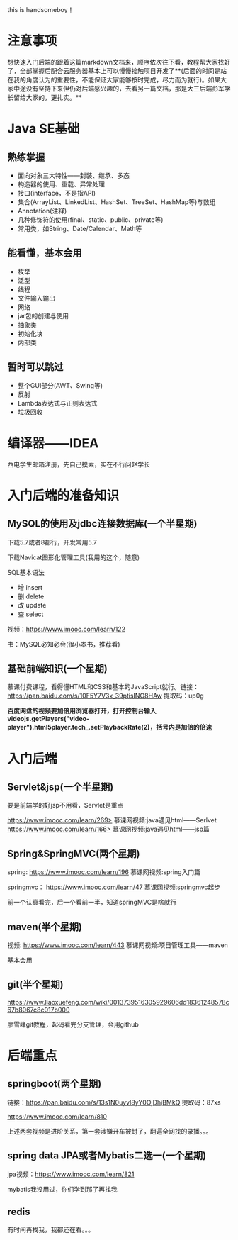 this is handsomeboy！
# 注意事项

想快速入门后端的跟着这篇markdown文档来，顺序依次往下看，教程帮大家找好了，全部掌握后配合云服务器基本上可以慢慢接触项目开发了**(后面的时间是站在我的角度认为的重要性，不能保证大家能够按时完成，尽力而为就行)。如果大家中途没有坚持下来但仍对后端感兴趣的，去看另一篇文档，那是大三后端彭军学长留给大家的，更扎实。**



# Java SE基础

## 熟练掌握

- 面向对象三大特性——封装、继承、多态
- 构造器的使用、重载、异常处理
- 接口(interface，不是指API)
- 集合(ArrayList、LinkedList、HashSet、TreeSet、HashMap等)与数组
- Annotation(注释)
- 几种修饰符的使用(final、static、public、private等)
- 常用类，如String、Date/Calendar、Math等

## 能看懂，基本会用

- 枚举
- 泛型
- 线程
- 文件输入输出
- 网络
- jar包的创建与使用
- 抽象类
- 初始化块
- 内部类

## 暂时可以跳过

- 整个GUI部分(AWT、Swing等)
- 反射
- Lambda表达式与正则表达式
- 垃圾回收

# 编译器——IDEA

西电学生邮箱注册，先自己摸索，实在不行问赵学长

# 入门后端的准备知识

## MySQL的使用及jdbc连接数据库(一个半星期)

下载5.7或者8都行，开发常用5.7

下载Navicat图形化管理工具(我用的这个，随意)

SQL基本语法

- 增 insert 
- 删 delete
- 改 update
- 查 select

视频：<https://www.imooc.com/learn/122> 

书：MySQL必知必会(很小本书，推荐看)



## 基础前端知识(一个星期)

慕课付费课程，看得懂HTML和CSS和基本的JavaScript就行。链接：https://pan.baidu.com/s/10F5Y7V3x_39ptisINO8HAw 
提取码：up0g 



**百度网盘的视频要加倍用浏览器打开，打开控制台输入videojs.getPlayers("video-player").html5player.tech_.setPlaybackRate(2)，括号内是加倍的倍速**



# 入门后端

## Servlet&jsp(一个半星期)

要是前端学的好jsp不用看，Servlet是重点

https://www.imooc.com/learn/269> 				慕课网视频:java遇见html——Serlvet
https://www.imooc.com/learn/166> 				慕课网视频:java遇见html——jsp篇



## Spring&SpringMVC(两个星期)

spring: <https://www.imooc.com/learn/196> 					慕课网视频:spring入门篇

springmvc： <https://www.imooc.com/learn/47> 				慕课网视频:springmvc起步

前一个认真看完，后一个看前一半，知道springMVC是啥就行



## maven(半个星期)

视频: <https://www.imooc.com/learn/443> 					慕课网视频:项目管理工具——maven

基本会用



## git(半个星期)

https://www.liaoxuefeng.com/wiki/0013739516305929606dd18361248578c67b8067c8c017b000

廖雪峰git教程，起码看完分支管理，会用github



# 后端重点

## springboot(两个星期)

链接：https://pan.baidu.com/s/13s1N0uyvl8yY0OjDhjBMkQ 
提取码：87xs 

https://www.imooc.com/learn/810

上述两套视频是进阶关系，第一套涉嫌开车被封了，翻遍全网找的录播。。。



## spring data JPA或者Mybatis二选一(一个星期)

jpa视频：https://www.imooc.com/learn/821

mybatis我没用过，你们学到那了再找我



## redis

有时间再找我，我都还在看。。。
